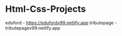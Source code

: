 # Html-Css-Projects
eduford - https://edufordv99.netlify.app
tributepage - tributepagev99.netlify.app
